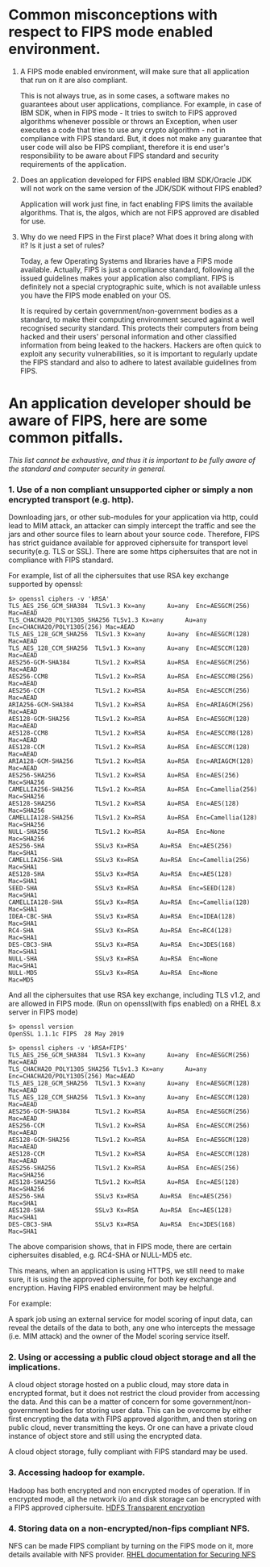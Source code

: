 
# Common misconceptions with respect to FIPS mode enabled environment.

1. A FIPS mode enabled environment, will make sure that all application that run on it are also compliant.

    This is not always true, as in some cases, a software makes no guarantees about user applications, compliance.
    For example, in case of IBM SDK, when in FIPS mode - It tries to switch to FIPS approved algorithms whenever
    possible or throws an Exception, when user executes a code that tries to use any crypto algorithm - not in
    compliance with FIPS standard. But, it does not make any guarantee that user code will also be FIPS
    compliant, therefore it is end user's responsibility to be aware about FIPS standard and security requirements
    of the application.

2. Does an application developed for FIPS enabled IBM SDK/Oracle JDK will not work on the same version of the JDK/SDK
without FIPS enabled? 

    Application will work just fine, in fact enabling FIPS limits the available algorithms. That is, the algos,
    which are not FIPS approved are disabled for use.
    
3. Why do we need FIPS in the First place? What does it bring along with it? Is it just a set of rules?

    Today, a few Operating Systems and libraries have a FIPS mode available. 
    Actually, FIPS is just a compliance standard, following all
     the issued guidelines makes your application also compliant. FIPS is definitely not a special cryptographic suite,
     which is not available unless you have the FIPS mode enabled on your OS.
     
     It is required by certain government/non-government bodies as a standard, to make their computing environment
     secured against a well recognised security standard. This protects their computers from being hacked and their
     users' personal information and other classified information from being leaked to the hackers. Hackers are often
     quick to exploit any security vulnerabilities, so it is important to regularly update the FIPS standard and also to
     adhere to latest available guidelines from FIPS. 

# An application developer should be aware of FIPS, here are some common pitfalls.
_This list cannot be exhaustive, and thus it is important to be fully aware of the standard and
computer security in general._

### 1. Use of a non compliant unsupported cipher or simply a non encrypted transport (e.g. http).
Downloading jars, or other sub-modules for your application via http, could lead to MIM attack, an
attacker can simply intercept the traffic and see the jars and other source files to learn about your
source code. Therefore, FIPS has strict guidance available for approved ciphersuite for
transport level security(e.g. TLS or SSL). 
There are some https ciphersuites that are not in compliance with FIPS standard.

For example, list of all the ciphersuites that use RSA key exchange supported by openssl:

```shell script
$> openssl ciphers -v 'kRSA'
TLS_AES_256_GCM_SHA384  TLSv1.3 Kx=any      Au=any  Enc=AESGCM(256) Mac=AEAD
TLS_CHACHA20_POLY1305_SHA256 TLSv1.3 Kx=any      Au=any  Enc=CHACHA20/POLY1305(256) Mac=AEAD
TLS_AES_128_GCM_SHA256  TLSv1.3 Kx=any      Au=any  Enc=AESGCM(128) Mac=AEAD
TLS_AES_128_CCM_SHA256  TLSv1.3 Kx=any      Au=any  Enc=AESCCM(128) Mac=AEAD
AES256-GCM-SHA384       TLSv1.2 Kx=RSA      Au=RSA  Enc=AESGCM(256) Mac=AEAD
AES256-CCM8             TLSv1.2 Kx=RSA      Au=RSA  Enc=AESCCM8(256) Mac=AEAD
AES256-CCM              TLSv1.2 Kx=RSA      Au=RSA  Enc=AESCCM(256) Mac=AEAD
ARIA256-GCM-SHA384      TLSv1.2 Kx=RSA      Au=RSA  Enc=ARIAGCM(256) Mac=AEAD
AES128-GCM-SHA256       TLSv1.2 Kx=RSA      Au=RSA  Enc=AESGCM(128) Mac=AEAD
AES128-CCM8             TLSv1.2 Kx=RSA      Au=RSA  Enc=AESCCM8(128) Mac=AEAD
AES128-CCM              TLSv1.2 Kx=RSA      Au=RSA  Enc=AESCCM(128) Mac=AEAD
ARIA128-GCM-SHA256      TLSv1.2 Kx=RSA      Au=RSA  Enc=ARIAGCM(128) Mac=AEAD
AES256-SHA256           TLSv1.2 Kx=RSA      Au=RSA  Enc=AES(256)  Mac=SHA256
CAMELLIA256-SHA256      TLSv1.2 Kx=RSA      Au=RSA  Enc=Camellia(256) Mac=SHA256
AES128-SHA256           TLSv1.2 Kx=RSA      Au=RSA  Enc=AES(128)  Mac=SHA256
CAMELLIA128-SHA256      TLSv1.2 Kx=RSA      Au=RSA  Enc=Camellia(128) Mac=SHA256
NULL-SHA256             TLSv1.2 Kx=RSA      Au=RSA  Enc=None      Mac=SHA256
AES256-SHA              SSLv3 Kx=RSA      Au=RSA  Enc=AES(256)  Mac=SHA1
CAMELLIA256-SHA         SSLv3 Kx=RSA      Au=RSA  Enc=Camellia(256) Mac=SHA1
AES128-SHA              SSLv3 Kx=RSA      Au=RSA  Enc=AES(128)  Mac=SHA1
SEED-SHA                SSLv3 Kx=RSA      Au=RSA  Enc=SEED(128) Mac=SHA1
CAMELLIA128-SHA         SSLv3 Kx=RSA      Au=RSA  Enc=Camellia(128) Mac=SHA1
IDEA-CBC-SHA            SSLv3 Kx=RSA      Au=RSA  Enc=IDEA(128) Mac=SHA1
RC4-SHA                 SSLv3 Kx=RSA      Au=RSA  Enc=RC4(128)  Mac=SHA1
DES-CBC3-SHA            SSLv3 Kx=RSA      Au=RSA  Enc=3DES(168) Mac=SHA1
NULL-SHA                SSLv3 Kx=RSA      Au=RSA  Enc=None      Mac=SHA1
NULL-MD5                SSLv3 Kx=RSA      Au=RSA  Enc=None      Mac=MD5 
```

And all the ciphersuites that use RSA key exchange, including TLS v1.2, and are allowed in FIPS mode.
(Run on openssl(with fips enabled) on a RHEL 8.x server in FIPS mode)
```shell script
$> openssl version
OpenSSL 1.1.1c FIPS  28 May 2019
```

```shell script
$> openssl ciphers -v 'kRSA+FIPS'
TLS_AES_256_GCM_SHA384  TLSv1.3 Kx=any      Au=any  Enc=AESGCM(256) Mac=AEAD
TLS_CHACHA20_POLY1305_SHA256 TLSv1.3 Kx=any      Au=any  Enc=CHACHA20/POLY1305(256) Mac=AEAD
TLS_AES_128_GCM_SHA256  TLSv1.3 Kx=any      Au=any  Enc=AESGCM(128) Mac=AEAD
TLS_AES_128_CCM_SHA256  TLSv1.3 Kx=any      Au=any  Enc=AESCCM(128) Mac=AEAD
AES256-GCM-SHA384       TLSv1.2 Kx=RSA      Au=RSA  Enc=AESGCM(256) Mac=AEAD
AES256-CCM              TLSv1.2 Kx=RSA      Au=RSA  Enc=AESCCM(256) Mac=AEAD
AES128-GCM-SHA256       TLSv1.2 Kx=RSA      Au=RSA  Enc=AESGCM(128) Mac=AEAD
AES128-CCM              TLSv1.2 Kx=RSA      Au=RSA  Enc=AESCCM(128) Mac=AEAD
AES256-SHA256           TLSv1.2 Kx=RSA      Au=RSA  Enc=AES(256)  Mac=SHA256
AES128-SHA256           TLSv1.2 Kx=RSA      Au=RSA  Enc=AES(128)  Mac=SHA256
AES256-SHA              SSLv3 Kx=RSA      Au=RSA  Enc=AES(256)  Mac=SHA1
AES128-SHA              SSLv3 Kx=RSA      Au=RSA  Enc=AES(128)  Mac=SHA1
DES-CBC3-SHA            SSLv3 Kx=RSA      Au=RSA  Enc=3DES(168) Mac=SHA1
```

The above comparision shows, that in FIPS mode, there are certain ciphersuites disabled, e.g. RC4-SHA or NULL-MD5 etc.

This means, when an application is using HTTPS, we still need to make sure, it is using the approved
ciphersuite, for both key exchange and encryption. Having FIPS enabled environment may be helpful.

For example:

A spark job using an external service for model scoring of input data, can reveal the details of the data to both,
any one who intercepts the message (i.e. MIM attack) and the owner of the Model scoring service itself.

### 2. Using or accessing a public cloud object storage and all the implications.

A cloud object storage hosted on a public cloud, may store data in encrypted format, but it does not restrict the cloud 
provider from accessing the data. And this can be a matter of concern for some government/non-government bodies for storing
user data. This can be overcome by either first encrypting the data with FIPS approved algorithm,
and then storing on public cloud, never transmitting the keys. Or one can have a private cloud
instance of object store and still using the encrypted data.

A cloud object storage, fully compliant with FIPS standard may be used.

### 3. Accessing hadoop for example.

Hadoop has both encrypted and non encrypted modes of operation. If in encrypted mode, all the network i/o and disk storage
can be encrypted with a FIPS approved ciphersuite. 
[HDFS Transparent encryption](https://hadoop.apache.org/docs/current/hadoop-project-dist/hadoop-hdfs/TransparentEncryption.html)


### 4. Storing data on a non-encrypted/non-fips compliant NFS.

NFS can be made FIPS compliant by turning on the FIPS mode on it, more details available with NFS provider.
[RHEL documentation for Securing NFS](https://access.redhat.com/documentation/en-us/red_hat_enterprise_linux/7/html/storage_administration_guide/s1-nfs-security)
